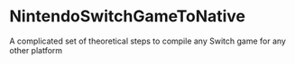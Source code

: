 # NintendoSwitchGameToNative
A complicated set of theoretical steps to compile any Switch game for any other platform
